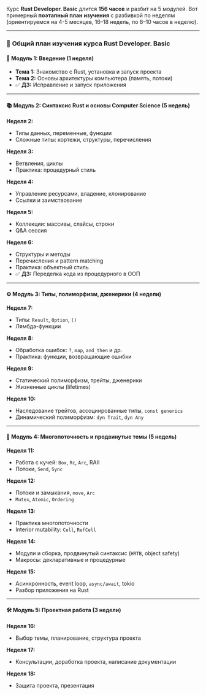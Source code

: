 Курс **Rust Developer. Basic** длится **156 часов** и разбит на 5 модулей. Вот примерный **поэтапный план изучения** с разбивкой по неделям (ориентируемся на 4-5 месяцев, 16–18 недель, по 8–10 часов в неделю).

---

### 📌 **Общий план изучения курса Rust Developer. Basic**

#### 🧩 Модуль 1: Введение (1 неделя)

* **Тема 1:** Знакомство с Rust, установка и запуск проекта
* **Тема 2:** Основы архитектуры компьютера (память, потоки)
* ✅ **ДЗ:** Исправление и запуск приложения

---

#### 📚 Модуль 2: Синтаксис Rust и основы Computer Science (5 недель)

**Неделя 2:**

* Типы данных, переменные, функции
* Сложные типы: кортежи, структуры, перечисления

**Неделя 3:**

* Ветвления, циклы
* Практика: процедурный стиль

**Неделя 4:**

* Управление ресурсами, владение, клонирование
* Ссылки и заимствование

**Неделя 5:**

* Коллекции: массивы, слайсы, строки
* Q\&A сессия

**Неделя 6:**

* Структуры и методы
* Перечисления и pattern matching
* Практика: объектный стиль
* ✅ **ДЗ:** Переделка кода из процедурного в ООП

---

#### ⚙️ Модуль 3: Типы, полиморфизм, дженерики (4 недели)

**Неделя 7:**

* Типы: `Result`, `Option`, `()`
* Лямбда-функции

**Неделя 8:**

* Обработка ошибок: `?`, `map`, `and_then` и др.
* Практика: функции, возвращающие ошибки

**Неделя 9:**

* Статический полиморфизм, трейты, дженерики
* Жизненные циклы (lifetimes)

**Неделя 10:**

* Наследование трейтов, ассоциированные типы, `const generics`
* Динамический полиморфизм: `dyn Trait`, `dyn Any`

---

#### 🧵 Модуль 4: Многопоточность и продвинутые темы (5 недель)

**Неделя 11:**

* Работа с кучей: `Box`, `Rc`, `Arc`, RAII
* Потоки, `Send`, `Sync`

**Неделя 12:**

* Потоки и замыкания, `move`, `Arc`
* `Mutex`, `Atomic`, `Ordering`

**Неделя 13:**

* Практика многопоточности
* Interior mutability: `Cell`, `RefCell`

**Неделя 14:**

* Модули и сборка, продвинутый синтаксис (`HRTB`, object safety)
* Макросы: декларативные и процедурные

**Неделя 15:**

* Асинхронность, event loop, `async/await`, tokio
* Разбор приложения на Rust

---

#### 🛠️ Модуль 5: Проектная работа (3 недели)

**Неделя 16:**

* Выбор темы, планирование, структура проекта

**Неделя 17:**

* Консультации, доработка проекта, написание документации

**Неделя 18:**

* Защита проекта, презентация